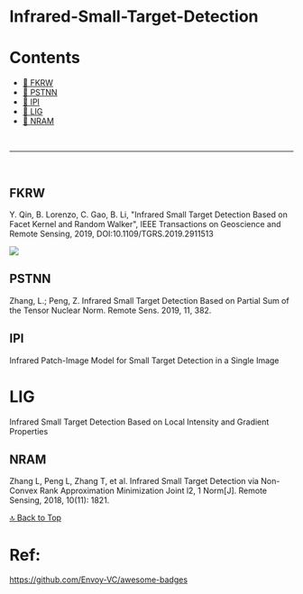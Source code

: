 #  Infrared-Small-Target-Detection



               

 # Contents

- [🚀 FKRW](##FKRW)
- [🚀 PSTNN](##PSTNN)
- [🚀 IPI](##IPI)
- [🚀 LIG](##LIG)
- [🚀 NRAM](##NRAM)

<br>

---

<br>



## FKRW
 Y. Qin, B. Lorenzo, C. Gao, B. Li, "Infrared Small Target Detection Based on Facet Kernel and Random Walker", IEEE Transactions on Geoscience and Remote Sensing, 2019, DOI:10.1109/TGRS.2019.2911513 

 [![](https://img.shields.io/badge/Link-Paper-blue)](https://ieeexplore.ieee.org/abstract/document/8705367)

## PSTNN
 Zhang, L.; Peng, Z. Infrared Small Target Detection Based on Partial Sum of the Tensor Nuclear Norm. Remote Sens. 2019, 11, 382.

## IPI
 Infrared Patch-Image Model for Small Target Detection in a Single Image

# LIG
 Infrared Small Target Detection Based on Local Intensity and Gradient Properties

## NRAM
Zhang L, Peng L, Zhang T, et al. Infrared Small Target Detection via Non-Convex 
   Rank Approximation Minimization Joint l2, 1 Norm[J]. Remote Sensing, 2018, 10(11): 1821.


[🔝 Back to Top](#contents)

# Ref:

https://github.com/Envoy-VC/awesome-badges